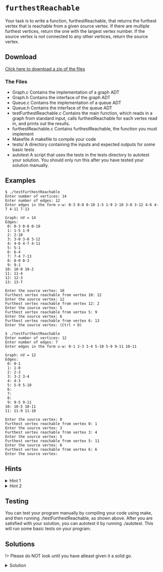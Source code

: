 # `furthestReachable`

Your task is to write a function, furthestReachable, that returns the furthest vertex that is reachable from a given source vertex. If there are multiple furthest vertices, return the one with the largest vertex number. If the source vertex is not connected to any other vertices, return the source vertex.

## Download

[Click here to download a zip of the files](https://github.com/BraedonWooding/CseExamRevision/raw/main/docs/2521/Graphs/furthestReachable.zip ':ignore')

### The Files

- Graph.c	Contains the implementation of a graph ADT
- Graph.h	Contains the interface of the graph ADT
- Queue.c	Contains the implementation of a queue ADT
- Queue.h	Contains the interface of the queue ADT
- testFurthestReachable.c	Contains the main function, which reads in a graph from standard input, calls furthestReachable for each vertex read in, and prints out the results.
- furthestReachable.c	Contains furthestReachable, the function you must implement
- Makefile	A makefile to compile your code
- tests/	A directory containing the inputs and expected outputs for some basic tests
- autotest	A script that uses the tests in the tests directory to autotest your solution. You should only run this after you have tested your solution manually.

## Examples

```
$ ./testFurthestReachable 
Enter number of vertices: 14
Enter number of edges: 12
Enter edges in the form v-w: 0-3 0-8 0-10 1-5 1-9 2-10 3-8 3-12 4-6 4-7 4-11 7-13

Graph: nV = 14
Edges:
 0: 0-3 0-8 0-10
 1: 1-5 1-9
 2: 2-10
 3: 3-0 3-8 3-12
 4: 4-6 4-7 4-11
 5: 5-1
 6: 6-4
 7: 7-4 7-13
 8: 8-0 8-3
 9: 9-1
10: 10-0 10-2
11: 11-4
12: 12-3
13: 13-7

Enter the source vertex: 10
Furthest vertex reachable from vertex 10: 12
Enter the source vertex: 12
Furthest vertex reachable from vertex 12: 2
Enter the source vertex: 5
Furthest vertex reachable from vertex 5: 9
Enter the source vertex: 6
Furthest vertex reachable from vertex 6: 13
Enter the source vertex: (Ctrl + D)
```

```
$ ./testFurthestReachable 
Enter number of vertices: 12
Enter number of edges: 7
Enter edges in the form v-w: 0-1 2-3 3-4 5-10 5-9 9-11 10-11

Graph: nV = 12
Edges:
 0: 0-1
 1: 1-0
 2: 2-3
 3: 3-2 3-4
 4: 4-3
 5: 5-9 5-10
 6:
 7:
 8:
 9: 9-5 9-11
10: 10-5 10-11
11: 11-9 11-10

Enter the source vertex: 0
Furthest vertex reachable from vertex 0: 1
Enter the source vertex: 3
Furthest vertex reachable from vertex 3: 4
Enter the source vertex: 5
Furthest vertex reachable from vertex 5: 11
Enter the source vertex: 6
Furthest vertex reachable from vertex 6: 6
Enter the source vertex: 
```

## Hints

<details>
<summary>Hint 1</summary>
One way to start would be to find the distances of each vertex from the starting vertex.
</details>

<details>
<summary>Hint 2</summary>
To get the distances of each vertex from the starting vertex, you'll need to use breadth-first search, which gives you a predecessor array from which you can calculate the distances.
</details>

## Testing

You can test your program manually by compiling your code using make, and then running ./testFurthestReachable, as shown above. After you are satisfied with your solution, you can autotest it by running ./autotest. This will run some basic tests on your program.

## Solutions

!> Please do NOT look until you have atleast given it a solid go.

<details>
<summary>Solution</summary>

```c
static int *getDistances(Graph g, int src);
static int *bfs(Graph g, int v);

int furthestReachable(Graph g, int src) {
	int *dist = getDistances(g, src);
	
	int furthest = src;
	for (int v = 0; v < GraphNumVertices(g); v++) {
		if (dist[v] != -1 && dist[v] >= dist[furthest]) {
			furthest = v;
		}
	}
	
	return furthest;
}

// gets the distances of all vertices from src
static int *getDistances(Graph g, int src) {
	int *pred = bfs(g, src);

	int nV = GraphNumVertices(g);
	int *distances = malloc(nV * sizeof(int));

	for (int v = 0; v < nV; v++) {
		if (pred[v] == -1) {
			distances[v] = -1;
		} else {
			int distance = 0;
			int curr = v;
			while (curr != src) {
				distance++;
				curr = pred[curr];
			}
			distances[v] = distance;
		}
	}
	
	free(pred);
	return distances;
}

// performs a bfs starting at src and returns an array of predecessors
static int *bfs(Graph g, int src) {
	int nV = GraphNumVertices(g);
	int *pred = malloc(nV * sizeof(int));

	for (int i = 0; i < nV; i++) {
		pred[i] = -1;
	}
	pred[src] = src;
	
	Queue q = QueueNew();
	QueueEnqueue(q, src);

	while (!QueueIsEmpty(q)) {
		int curr = QueueDequeue(q);
		for (int next = 0; next < nV; next++) {
			if (GraphIsAdjacent(g, curr, next) && pred[next] == -1) {
				pred[next] = curr;
				QueueEnqueue(q, next);
			}
		}
	}
	QueueFree(q);
	
	return pred;
}
```

</details>

